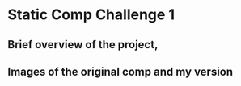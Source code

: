<h1>Static Comp Challenge 1</h1>

<h2>Brief overview of the project,

<h2>Images of the original comp and my version</h2>
